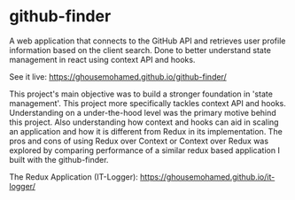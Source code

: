 # github-finder
A web application that connects to the GitHub API and retrieves user profile information based on the client search. 
Done to better understand state management in react using context API and hooks.

See it live: https://ghousemohamed.github.io/github-finder/

This project's main objective was to build a stronger foundation in 'state management'. This project more specifically 
tackles context API and hooks. 
Understanding on a under-the-hood level was the primary motive behind this project. Also understanding how context and hooks can aid in 
scaling an application and how it is different from Redux in its implementation.
The pros and cons of using Redux over Context or Context over Redux was explored by comparing performance of a similar redux based application I built with the github-finder.

The Redux Application (IT-Logger): https://ghousemohamed.github.io/it-logger/





